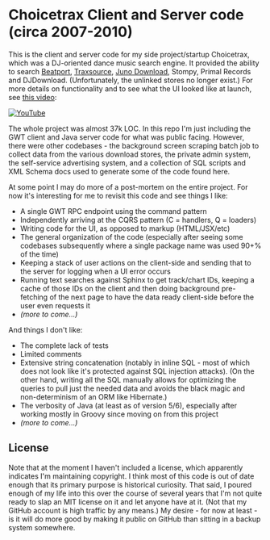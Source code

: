 # Choicetrax Client and Server code (circa 2007-2010)

This is the client and server code for my side project/startup Choicetrax, which was a DJ-oriented dance music search engine. It provided the ability to search [Beatport](http://beatport.com), [Traxsource](http://traxsource.com), [Juno Download](http://junodownload.com), Stompy, Primal Records and DJDownload. (Unfortunately, the unlinked stores no longer exist.) For more details on functionality and to see what the UI looked like at launch, see [this video](https://www.youtube.com/watch?v=rVc8BkVmHzE):

[![YouTube](https://www.youtube.com/watch?v=rVc8BkVmHzE)](https://github.com/davidkuster/choicetrax/raw/master/src/com/choicetrax/public/img/layout/video.jpg)

The whole project was almost 37k LOC. In this repo I'm just including the GWT client and Java server code for what was public facing. However, there were other codebases - the background screen scraping batch job to collect data from the various download stores, the private admin system, the self-service advertising system, and a collection of SQL scripts and XML Schema docs used to generate some of the code found here.

At some point I may do more of a post-mortem on the entire project. For now it's interesting for me to revisit this code and see things I like:

- A single GWT RPC endpoint using the command pattern
- Independently arriving at the CQRS pattern (C = handlers, Q = loaders)
- Writing code for the UI, as opposed to markup (HTML/JSX/etc)
- The general organization of the code (especially after seeing some codebases subsequently where a single package name was used 90+% of the time)
- Keeping a stack of user actions on the client-side and sending that to the server for logging when a UI error occurs
- Running text searches against Sphinx to get track/chart IDs, keeping a cache of those IDs on the client and then doing background pre-fetching of the next page to have the data ready client-side before the user even requests it
- *(more to come...)*

And things I don't like:

- The complete lack of tests
- Limited comments
- Extensive string concatenation (notably in inline SQL - most of which does not look like it's protected against SQL injection attacks). (On the other hand, writing all the SQL manually allows for optimizing the queries to pull just the needed data and avoids the black magic and non-determinism of an ORM like Hibernate.)
- The verbosity of Java (at least as of version 5/6), especially after working mostly in Groovy since moving on from this project
- *(more to come...)*


## License

Note that at the moment I haven't included a license, which apparently indicates I'm maintaining copyright. I think most of this code is out of date enough that its primary purpose is historical curiosity. That said, I poured enough of my life into this over the course of several years that I'm not quite ready to slap an MIT license on it and let anyone have at it. (Not that my GitHub account is high traffic by any means.) My desire - for now at least - is it will do more good by making it public on GitHub than sitting in a backup system somewhere.
